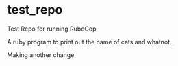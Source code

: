 # test_repo
Test Repo for running RuboCop

A ruby program to print out the name of cats and whatnot.

Making another change. 
